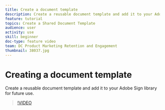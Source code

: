 ```yaml
---
title: Create a document template
description: Create a reusable document template and add it to your Adobe Sign library for future use
feature: tutorial
topics: Create a Shared Document Template
audience: user
activity: use
skill: beginner
doc-type: feature video
team: DC Product Marketing Retention and Engagement
thumbnail: 38037.jpg
---
```


# Creating a document template

Create a reusable document template and add it to your Adobe Sign library for future use.

>[!VIDEO](https://video.tv.adobe.com/v/38037?hidetitle=true)